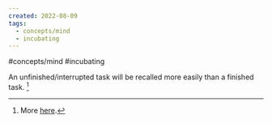 ```yaml
---
created: 2022-08-09
tags:
  - concepts/mind
  - incubating
---
```

#concepts/mind #incubating 

An unfinished/interrupted task will be recalled more easily than a finished task. [^1] 


[^1]: More [here](https://en.wikipedia.org/wiki/Zeigarnik_effect).

